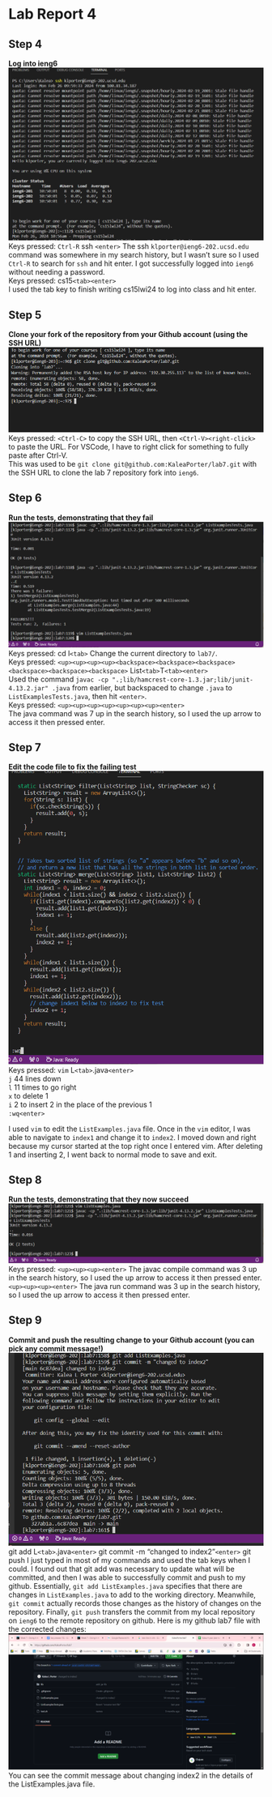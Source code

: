 # Lab Report 4

## Step 4
**Log into ieng6**  
![Image](step4new.png)  
Keys pressed: `Ctrl-R` ssh `<enter>`
The ssh `klporter@ieng6-202.ucsd.edu` command was somewhere in my search history, but I wasn’t sure so I used `Ctrl-R` to search for `ssh` and hit enter. I got successfully logged into `ieng6` without needing a password.    
Keys pressed: cs15`<tab><enter>`  
I used the tab key to finish writing cs15lwi24 to log into class and hit enter.


## Step 5
**Clone your fork of the repository from your Github account (using the SSH URL)**  
![Image](gitClone.png)  
Keys pressed: `<Ctrl-C>` to copy the SSH URL, then `<Ctrl-V><right-click>` to paste the URL. For VSCode, I have to right click for something to fully paste after Ctrl-V.   
This was used to be `git clone git@github.com:KaleaPorter/lab7.git` with the SSH URL to clone the lab 7 repository fork into `ieng6`.  

## Step 6  
**Run the tests, demonstrating that they fail**  
![Image](step6Real.png)  
Keys pressed: cd l`<tab>` 
Change the current directory to `lab7/`.  
Keys pressed: `<up><up><up><up><backspace><backspace><backspace><backspace><backspace><backspace>` List`<tab>`T`<tab><enter>`  
Used the command `javac -cp ".;lib/hamcrest-core-1.3.jar;lib/junit-4.13.2.jar" .java` from earlier, but backspaced to change `.java` to `ListExamplesTests.java`, then hit `<enter>`.  
Keys pressed: `<up><up><up><up><up><up><up><enter>`  
The java command was 7 up in the search history, so I used the up arrow to access it then pressed enter.  


## Step 7  
**Edit the code file to fix the failing test**  
![Image](step7.png)  
Keys pressed: `vim` L`<tab>`.java`<enter>`   
`j` 44 lines down   
`l` 11 times to go right  
`x` to delete 1  
`i` 2 to insert 2 in the place of the previous 1  
`:wq<enter>`  

I used `vim` to edit the `ListExamples.java` file. Once in the `vim` editor, I was able to navigate to `index1` and change it to `index2`. I moved down and right because my cursor started at the top right once I entered vim. After deleting 1 and inserting 2, I went back to normal mode to save and exit.  


## Step 8  
**Run the tests, demonstrating that they now succeed**  
![Image](step8.png)  
Keys pressed: `<up><up><up><enter>`
The javac compile command was 3 up in the search history, so I used the up arrow to access it then pressed enter.
`<up><up><up><enter>`
The java run command was 3 up in the search history, so I used the up arrow to access it then pressed enter.


## Step 9  
**Commit and push the resulting change to your Github account (you can pick any commit message!)**
![Image](step9.png)  
git add L`<tab>`.java`<enter>`
git commit -m “changed to index2”`<enter>`
git push
I just typed in most of my commands and used the tab keys when I could. I found out that git add was necessary to update what will be committed, and then I was able to successfully commit and push to my github. Essentially, `git add ListExamples.java` specifies that there are changes in `ListExamples.java` to add to the working directory. Meanwhile, `git commit` actually records those changes as the history of changes on the repository. Finally, `git push` transfers the commit from my local repository on `ieng6` to the remote repository on github. Here is my github lab7 file with the corrected changes:  
![Image](github.png)  
You can see the commit message about changing index2 in the details of the ListExamples.java file.  
